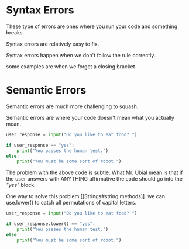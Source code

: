 # Syntax Errors
These type of errors are ones where you run your code and something breaks

Syntax errors are relatively easy to fix.

Syntax errors happen when we don't follow the rule correctly.

some examples are when we forget a closing bracket
# Semantic Errors
Semantic errors are much more challenging to squash.

Semantic errors are where your code doesn't mean what you actually mean.

```python
user_response = input("Do you like to eat food? ")

if user_response == "yes":
	print("You passes the human test.")
else:
	print("You must be some sort of robot.")
```

The problem with the above code is subtle. What Mr. Ubial mean is that if the user answers with ANYTHING affirmative the code should go into the _"yes"_ block.

One way to solve this problem [[Strings#string methods]]. we can use.lower() to catch all permutations of capital letters.

```python
user_response = input("Do you like to eat food? ")

if user_response.lower() == "yes":
	print("You passes the human test.")
else:
	print("You must be some sort of robot.")
```